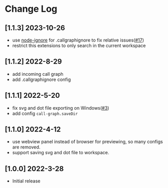 # Change Log

## [1.1.3] 2023-10-26

- use [node-ignore](https://www.npmjs.com/package/ignore) for .callgraphignore to fix relative issues([#17](https://github.com/beicause/call-graph/pull/17))
- restrict this extensions to only search in the current workspace

## [1.1.2] 2022-8-29

- add incoming call graph
- add .callgraphignore config

## [1.1.1] 2022-5-20

- fix svg and dot file exporting on Windows([#3](https://github.com/beicause/call-graph/issues/3))
- add config `call-graph.saveDir`

## [1.1.0] 2022-4-12

- use webview panel instead of browser for previewing, so many configs are removed.
- support saving svg and dot file to workspace.

## [1.0.0] 2022-3-28

- Initial release